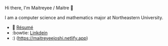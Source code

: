 Hi there, I'm Maitreyee / Maitre 👋

I am a computer science and mathematics major at Northeastern University. 

- 💾 [Résumé](https://github.com/sillygrinch/resume/blob/master/MaitreyeeJoshiSDESWE.pdf)
- :bowtie: [Linkdein](https://www.linkedin.com/in/maitreyeemjoshi)
- :) (https://maitreyeejoshi.netlify.app)
